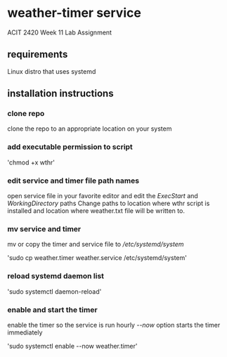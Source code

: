 # weather-timer service
ACIT 2420 Week 11 Lab Assignment

## requirements

Linux distro that uses systemd

## installation instructions

### clone repo 

clone the repo to an appropriate location on your system

### add executable permission to script

 'chmod +x wthr'

### edit service and timer file path names
open service file in your favorite editor and edit the *ExecStart* and *WorkingDirectory* paths
Change paths to location where wthr script is installed and location where weather.txt file will be written to.

### mv service and timer

mv or copy the timer and service file to */etc/systemd/system*

 'sudo cp weather.timer weather.service /etc/systemd/system'

### reload systemd daemon list

'sudo systemctl daemon-reload'

### enable and start the timer

enable the timer so the service is run hourly *--now* option starts the timer immediately

 'sudo systemctl enable --now weather.timer'


